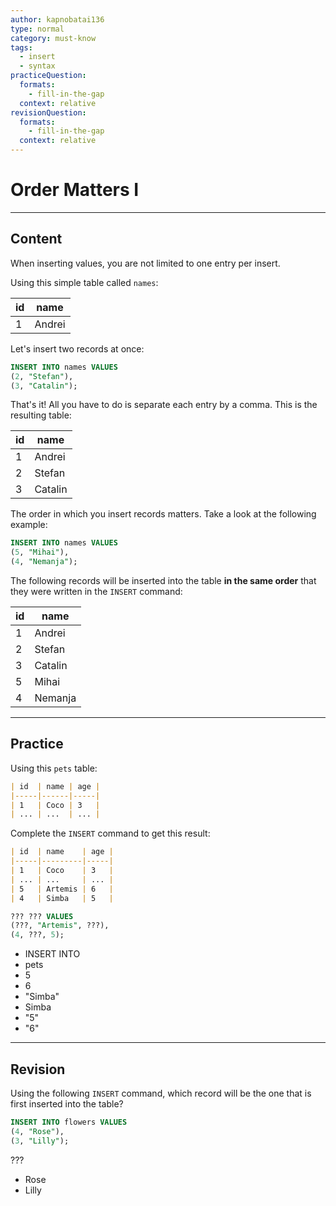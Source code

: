 ```yaml
---
author: kapnobatai136
type: normal
category: must-know
tags:
  - insert
  - syntax
practiceQuestion:
  formats:
    - fill-in-the-gap
  context: relative
revisionQuestion:
  formats:
    - fill-in-the-gap
  context: relative
---
```


# Order Matters I


---

## Content

When inserting values, you are not limited to one entry per insert.

Using this simple table called `names`:

| id | name   |
| -- | ------ |
| 1  | Andrei |

Let's insert two records at once:

```sql
INSERT INTO names VALUES
(2, "Stefan"),
(3, "Catalin");
```

That's it! All you have to do is separate each entry by a comma. This is the resulting table:

| id | name    |
| -- | ------- |
| 1  | Andrei  |
| 2  | Stefan  |
| 3  | Catalin |

The order in which you insert records matters. Take a look at the following example:

```sql
INSERT INTO names VALUES
(5, "Mihai"),
(4, "Nemanja");
```

The following records will be inserted into the table **in the same order** that they were written in the `INSERT` command:

| id | name    |
| -- | ------- |
| 1  | Andrei  |
| 2  | Stefan  |
| 3  | Catalin |
| 5  | Mihai   |
| 4  | Nemanja |


---

## Practice

Using this `pets` table:

```md
| id  | name | age |
|-----|------|-----|
| 1   | Coco | 3   |
| ... | ...  | ... |
```

Complete the `INSERT` command to get this result:

```md
| id  | name    | age |
|-----|---------|-----|
| 1   | Coco    | 3   |
| ... | ...     | ... |
| 5   | Artemis | 6   |
| 4   | Simba   | 5   |
```

```sql
??? ??? VALUES
(???, "Artemis", ???),
(4, ???, 5);
```

- INSERT INTO
- pets
- 5
- 6
- "Simba"
- Simba
- "5"
- "6"


---

## Revision

Using the following `INSERT` command, which record will be the one that is first inserted into the table?

```sql
INSERT INTO flowers VALUES
(4, "Rose"),
(3, "Lilly");
```

???

- Rose
- Lilly
